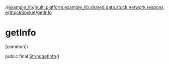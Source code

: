 //[example_lib](../../../index.md)/[multi.platform.example_lib.shared.data.stock.network.response](../index.md)/[StockSocket](index.md)/[getInfo](get-info.md)

# getInfo

[common]\

public final [String](https://developer.android.com/reference/kotlin/java/lang/String.html)[getInfo](get-info.md)()
